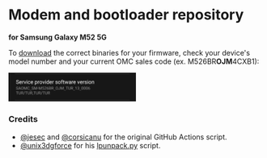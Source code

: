 # Modem and bootloader repository
**for Samsung Galaxy M52 5G**

To [download](https://github.com/saadelasfur/proprietary_vendor_samsung_m52xq/releases) the correct binaries for your firmware, check your device's model number and your current OMC sales code (ex. M526BR**OJM**4CXB1):

<img src="readme-res/omc-info.jpg" width="50%"/>

### Credits
- [@jesec](https://github.com/jesec) and [@corsicanu](https://github.com/corsicanu) for the original GitHub Actions script.
- [@unix3dgforce](https://github.com/unix3dgforce) for his [lpunpack.py](https://github.com/unix3dgforce/lpunpack) script.